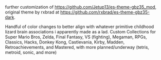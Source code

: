 further customization of https://github.com/Jetup13/es-theme-gbz35_mod, original theme by rxbrad at https://github.com/rxbrad/es-theme-gbz35-dark.

Handful of color changes to better align with whatever primitive childhood lizard brain associations i apparently made as a lad.
Custom Collections for Super Mario Bros, Zelda, Final Fantasy, VS (fighting), Megaman, RPGs, Classics, Hacks, Donkey Kong, Castlevania, Kirby, Madden, Retroachievements, and Mastered, with more planned/underway (tetris, metroid, sonic, and more)
